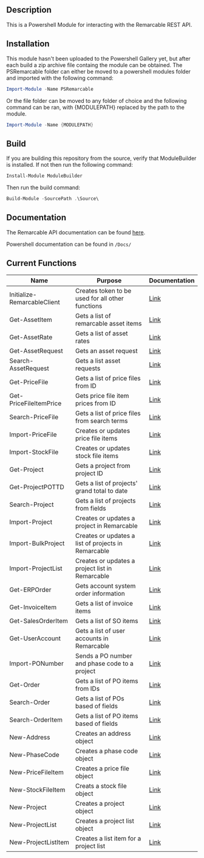 ## Description ##

This is a Powershell Module for interacting with the Remarcable REST API. 

## Installation ##

This module hasn't been uploaded to the Powershell Gallery yet, but after each build a zip archive file containg the module can be obtained.
The PSRemarcable folder can either be moved to a powershell modules folder and imported with the following command:
```Powershell
Import-Module -Name PSRemarcable
```
Or the file folder can be moved to any folder of choice and the following command can be ran, with {MODULEPATH} replaced by the path to the module.
```Powershell
Import-Module -Name {MODULEPATH}
```

## Build ##

If you are building this repository from the source, verify that ModuleBuilder is installed. If not then run the following command:
```Powershell
Install-Module ModuleBuilder
```
Then run the build command:
```Powershell
Build-Module -SourcePath .\Source\
```

## Documentation ##
The Remarcable API documentation can be found [here](https://www.remarcable.com/helpcenter?object_id=12&object_type=section&section_document_id=64).

Powershell documentation can be found in `/Docs/`

## Current Functions
| **Name** | **Purpose** | **Documentation** |
| - | - | - |
| Initialize-RemarcableClient |  Creates token to be used for all other functions  | [Link](Docs\Get-AssetItem.md) |
| Get-AssetItem | Gets a list of remarcable asset items | [Link](Docs\Get-AssetItem.md) |
| Get-AssetRate | Gets a list of asset rates | [Link](Docs\Get-AssetRate.md) |
| Get-AssetRequest | Gets an asset request | [Link](Docs\Get-AssetRequest.md) |
| Search-AssetRequest | Gets a list asset requests | [Link](Docs\Search-AssetRequest.md) |
| Get-PriceFile | Gets a list of price files from ID | [Link](Docs\Get-PriceFile.md) |
| Get-PriceFileItemPrice | Gets price file item prices from ID | [Link](Docs\Get-PriceFileItemPrice.md) |
| Search-PriceFile | Gets a list of price files from search terms | [Link](Docs\Get-PriceFile.md) |
| Import-PriceFile | Creates or updates price file items | [Link](Docs\Import-PriceFile.md) |
| Import-StockFile | Creates or updates stock file items | [Link](Docs\Import-StockFile.md) |
| Get-Project | Gets a project from project ID | [Link](Docs\Get-Project.md) |
| Get-ProjectPOTTD | Gets a list of projects' grand total to date | [Link](Docs\Get-ProjectPOTTD.md) |
| Search-Project | Gets a list of projects from fields | [Link](Docs\Search-Project.md) |
| Import-Project | Creates or updates a project in Remarcable | [Link](Docs\Import-Project.md) |
| Import-BulkProject | Creates or updates a list of projects in Remarcable | [Link](Docs\Import-BulkProject.md) |
| Import-ProjectList | Creates or updates a project list in Remarcable | [Link](Docs\Import-ProjectList.md) |
| Get-ERPOrder | Gets account system order information | [Link](Docs\Get-ERPOrder.md) |
| Get-InvoiceItem | Gets a list of invoice items | [Link](Docs\Get-InvoiceItem.md) |
| Get-SalesOrderItem | Gets a list of SO items | [Link](Docs\Get-SalesOrderItem.md) |
| Get-UserAccount | Gets a list of user accounts in Remarcable | [Link](Docs\Get-UserAccount.md) |
| Import-PONumber | Sends a PO number and phase code to a project | [Link](Docs\Import-PONumber.md) |
| Get-Order | Gets a list of PO items from IDs | [Link](Docs\Get-Order.md) |
| Search-Order | Gets a list of POs based of fields | [Link](Docs\Search-Order.md) |
| Search-OrderItem | Gets a list of PO items based of fields | [Link](Docs\Search-OrderItem.md) |
| New-Address | Creates an address object | [Link](Docs\New-Address.md) |
| New-PhaseCode | Creates a phase code object | [Link](Docs\New-PhaseCode.md) |
| New-PriceFileItem | Creates a price file object | [Link](Docs\New-PriceFileItem.md) |
| New-StockFileItem | Creats a stock file object | [Link](Docs\New-StockFileItem.md) |
| New-Project | Creates a project object | [Link](Docs\New-Project.md) |
| New-ProjectList | Creates a project list object | [Link](Docs\New-ProjectList.md) |
| New-ProjectListItem | Creates a list item for a project list | [Link](Docs\New-ProjectListItem.md) |